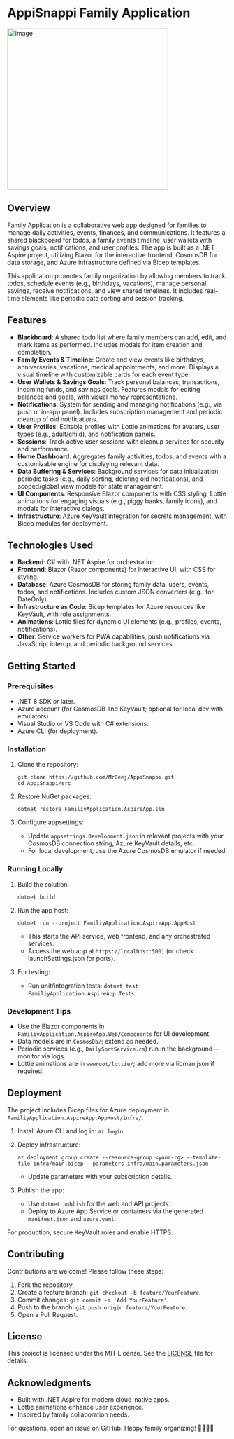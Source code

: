 # AppiSnappi Family Application
<img width="368" height="368" alt="image" src="https://github.com/user-attachments/assets/d4c6d486-c144-4a8b-bef8-ed732c211dd9" />


## Overview

Family Application is a collaborative web app designed for families to manage daily activities, events, finances, and communications. It features a shared blackboard for todos, a family events timeline, user wallets with savings goals, notifications, and user profiles. The app is built as a .NET Aspire project, utilizing Blazor for the interactive frontend, CosmosDB for data storage, and Azure infrastructure defined via Bicep templates.

This application promotes family organization by allowing members to track todos, schedule events (e.g., birthdays, vacations), manage personal savings, receive notifications, and view shared timelines. It includes real-time elements like periodic data sorting and session tracking.

## Features

- **Blackboard**: A shared todo list where family members can add, edit, and mark items as performed. Includes modals for item creation and completion.
- **Family Events & Timeline**: Create and view events like birthdays, anniversaries, vacations, medical appointments, and more. Displays a visual timeline with customizable cards for each event type.
- **User Wallets & Savings Goals**: Track personal balances, transactions, incoming funds, and savings goals. Features modals for editing balances and goals, with visual money representations.
- **Notifications**: System for sending and managing notifications (e.g., via push or in-app panel). Includes subscription management and periodic cleanup of old notifications.
- **User Profiles**: Editable profiles with Lottie animations for avatars, user types (e.g., adult/child), and notification panels.
- **Sessions**: Track active user sessions with cleanup services for security and performance.
- **Home Dashboard**: Aggregates family activities, todos, and events with a customizable engine for displaying relevant data.
- **Data Buffering & Services**: Background services for data initialization, periodic tasks (e.g., daily sorting, deleting old notifications), and scoped/global view models for state management.
- **UI Components**: Responsive Blazor components with CSS styling, Lottie animations for engaging visuals (e.g., piggy banks, family icons), and modals for interactive dialogs.
- **Infrastructure**: Azure KeyVault integration for secrets management, with Bicep modules for deployment.

## Technologies Used

- **Backend**: C# with .NET Aspire for orchestration.
- **Frontend**: Blazor (Razor components) for interactive UI, with CSS for styling.
- **Database**: Azure CosmosDB for storing family data, users, events, todos, and notifications. Includes custom JSON converters (e.g., for DateOnly).
- **Infrastructure as Code**: Bicep templates for Azure resources like KeyVault, with role assignments.
- **Animations**: Lottie files for dynamic UI elements (e.g., profiles, events, notifications).
- **Other**: Service workers for PWA capabilities, push notifications via JavaScript interop, and periodic background services.

## Getting Started

### Prerequisites

- .NET 8 SDK or later.
- Azure account (for CosmosDB and KeyVault; optional for local dev with emulators).
- Visual Studio or VS Code with C# extensions.
- Azure CLI (for deployment).

### Installation

1. Clone the repository:
   ```
   git clone https://github.com/MrDeej/AppiSnappi.git
   cd AppiSnappi/src
   ```

2. Restore NuGet packages:
   ```
   dotnet restore FamiliyApplication.AspireApp.sln
   ```

3. Configure appsettings:
   - Update `appsettings.Development.json` in relevant projects with your CosmosDB connection string, Azure KeyVault details, etc.
   - For local development, use the Azure CosmosDB emulator if needed.

### Running Locally

1. Build the solution:
   ```
   dotnet build
   ```

2. Run the app host:
   ```
   dotnet run --project FamiliyApplication.AspireApp.AppHost
   ```
   - This starts the API service, web frontend, and any orchestrated services.
   - Access the web app at `https://localhost:5001` (or check launchSettings.json for ports).

3. For testing:
   - Run unit/integration tests: `dotnet test FamiliyApplication.AspireApp.Tests`.

### Development Tips

- Use the Blazor components in `FamiliyApplication.AspireApp.Web/Components` for UI development.
- Data models are in `CosmosDb/`; extend as needed.
- Periodic services (e.g., `DailySortService.cs`) run in the background—monitor via logs.
- Lottie animations are in `wwwroot/lottie/`; add more via libman.json if required.

## Deployment

The project includes Bicep files for Azure deployment in `FamiliyApplication.AspireApp.AppHost/infra/`.

1. Install Azure CLI and log in: `az login`.

2. Deploy infrastructure:
   ```
   az deployment group create --resource-group <your-rg> --template-file infra/main.bicep --parameters infra/main.parameters.json
   ```
   - Update parameters with your subscription details.

3. Publish the app:
   - Use `dotnet publish` for the web and API projects.
   - Deploy to Azure App Service or containers via the generated `manifest.json` and `azure.yaml`.

For production, secure KeyVault roles and enable HTTPS.

## Contributing

Contributions are welcome! Please follow these steps:

1. Fork the repository.
2. Create a feature branch: `git checkout -b feature/YourFeature`.
3. Commit changes: `git commit -m 'Add YourFeature'`.
4. Push to the branch: `git push origin feature/YourFeature`.
5. Open a Pull Request.

## License

This project is licensed under the MIT License. See the [LICENSE](LICENSE) file for details. 

## Acknowledgments

- Built with .NET Aspire for modern cloud-native apps.
- Lottie animations enhance user experience.
- Inspired by family collaboration needs.

For questions, open an issue on GitHub. Happy family organizing! 👨‍👩‍👧‍👦
